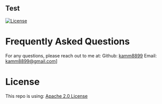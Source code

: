 ## Test
  [![License](https://img.shields.io/badge/License-Apache%202.0-blue.svg)](https://opensource.org/licenses/Apache-2.0)

  # Frequently Asked Questions
  For any questions, please reach out to me at:
  Github: [kamm8899](https://github.com/kamm8899/README-Generator) 
  Email: [kamm8899@gmail.com](mailto:kamm8899@gmail.com)]
  # License 
  This repo is using: [Apache 2.0 License](https://opensource.org/licenses/Apache-2.0)
